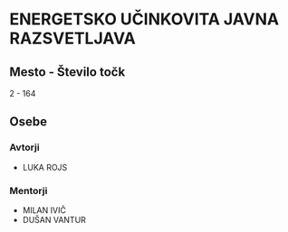 # ENERGETSKO UČINKOVITA JAVNA RAZSVETLJAVA
## Mesto - Število točk
2 - 164
## Osebe
### Avtorji
 * LUKA ROJS
### Mentorji
 * MILAN IVIČ
 * DUŠAN VANTUR
